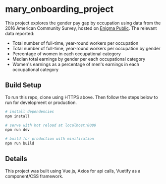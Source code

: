 # mary_onboarding_project

This project explores the gender pay gap by occupation using data from the 2016 American Community Survey, hosted on [Enigma Public](https://public.enigma.com/). The relevant data reported:
* Total number of full-time, year-round workers per occupation
* Total number of full-time, year-round workers per occupation by gender
* Percentage of women in each occupational category
* Median total earnings by gender per each occupational category
* Women's earnings as a percentage of men's earnings in each occupational category

## Build Setup

To run this repo, clone using HTTPS above. Then follow the steps below to run for development or production.

``` bash
# install dependencies
npm install

# serve with hot reload at localhost:8080
npm run dev

# build for production with minification
npm run build

```

## Details
This project was built using Vue.js, Axios for api calls, Vuetify as a component/CSS framework.
